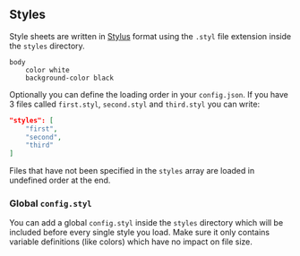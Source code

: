 ## Styles

Style sheets are written in [Stylus](https://github.com/stylus/stylus) format using the `.styl` file extension inside the `styles` directory.

```stylus
body
	color white
	background-color black
```

Optionally you can define the loading order in your `config.json`. If you have 3 files called `first.styl`, `second.styl` and `third.styl` you can write:

```json
"styles": [
	"first",
	"second",
	"third"
]
```

Files that have not been specified in the `styles` array are loaded in undefined order at the end.

### Global `config.styl`

You can add a global `config.styl` inside the `styles` directory which will be included before every single style you load. Make sure it only contains variable definitions (like colors) which have no impact on file size.